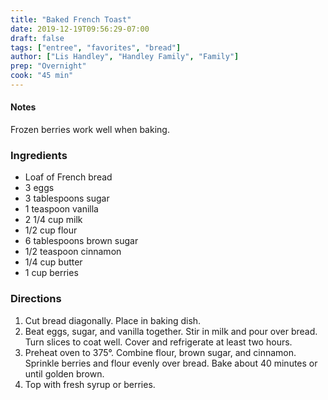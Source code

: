 ```yaml
---
title: "Baked French Toast"
date: 2019-12-19T09:56:29-07:00
draft: false
tags: ["entree", "favorites", "bread"]
author: ["Lis Handley", "Handley Family", "Family"]
prep: "Overnight"
cook: "45 min"
---
```


#### Notes
Frozen berries work well when baking. 

### Ingredients
- Loaf of French bread
- 3 eggs
- 3 tablespoons sugar
- 1 teaspoon vanilla
- 2 1/4 cup milk
- 1/2 cup flour
- 6 tablespoons brown sugar
- 1/2 teaspoon cinnamon
- 1/4 cup butter
- 1 cup berries

### Directions
1.	Cut bread diagonally. Place in baking dish.
2.	Beat eggs, sugar, and vanilla together. Stir in milk and pour over bread. Turn slices to coat well. Cover and refrigerate at least two hours. 
3.	Preheat oven to 375°. Combine flour, brown sugar, and cinnamon. Sprinkle berries and flour evenly over bread. Bake about 40 minutes or until golden brown. 
4.	Top with fresh syrup or berries. 